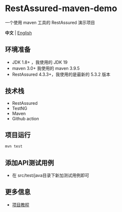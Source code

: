 # RestAssured-maven-demo

一个使用 maven 工具的 RestAssured 演示项目

**中文** | [English](/README_EN.md)


## 环境准备
- JDK 1.8+ ，我使用的 JDK 19
- maven 3.0+ 我使用的 maven 3.9.5
- RestAssured 4.3.3+，我使用的是最新的 5.3.2 版本

## 技术栈
- RestAssured
- TestNG
- Maven
- Github action

## 项目运行

```bash
mvn test
```

## 添加API测试用例

- 在 src/test/java目录下新加测试用例即可

## 更多信息

- [项目教程](https://github.com/Automation-Test-Starter/RestAssured-API-Test-Starter)
